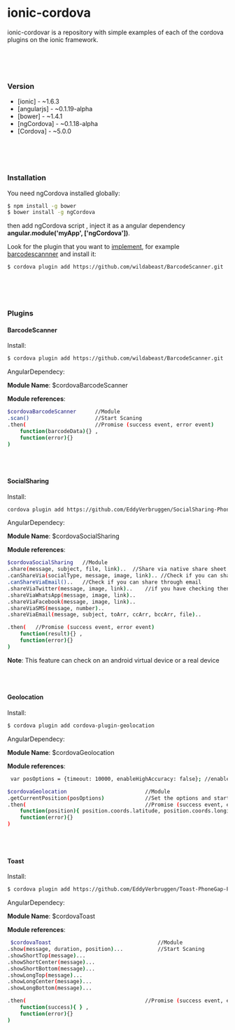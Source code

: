 # ionic-cordova

ionic-cordovar is a repository with simple examples of each of the cordova plugins on the ionic framework. 

<br />
<br />
<br />


### Version

* [ionic] - ~1.6.3
* [angularjs] - ~0.1.19-alpha
* [bower] - ~1.4.1
* [ngCordova] - ~0.1.18-alpha
* [Cordova] - ~5.0.0

<br />
<br />
<br />


### Installation

You need ngCordova installed globally:

```sh
$ npm install -g bower 
$ bower install -g ngCordova
```

then add ngCordova script **<script src="lib/ngCordova/dist/ng-cordova.js"></script>**, 
inject it as a angular dependency **angular.module('myApp', ['ngCordova'])**.

Look for the plugin that you want to  [implement](http://ngcordova.com/docs/plugins/), for example 
[barcodescannner](http://ngcordova.com/docs/plugins/barcodeScanner/) and install it:

```sh
$ cordova plugin add https://github.com/wildabeast/BarcodeScanner.git
```

<br />
<br />
<br />


### Plugins

#### BarcodeScanner

Install:

```sh
$ cordova plugin add https://github.com/wildabeast/BarcodeScanner.git
```

AngularDependecy:

**Module Name**: $cordovaBarcodeScanner

**Module references**:

```sh
$cordovaBarcodeScanner  	//Module		
.scan()						//Start Scaning
.then( 					    //Promise (success event, error event)
    function(barcodeData){} , 
    function(error){} 
)
```


<br />
<br />



#### SocialSharing

Install:

```sh
cordova plugin add https://github.com/EddyVerbruggen/SocialSharing-PhoneGap-Plugin.git
```

AngularDependecy:

**Module Name**: $cordovaSocialSharing

**Module references**:

```sh
$cordovaSocialSharing  	//Module
.share(message, subject, file, link)..	//Share via native share sheet
.canShareVia(socialType, message, image, link).. //Check if you can share through a socialtype (twitter, facebook)
.canShareViaEmail()..	//Check if you can share through email
.shareViaTwitter(message, image, link)..	//if you have checking then you directly share by twitter..
.shareViaWhatsApp(message, image, link)..						
.shareViaFacebook(message, image, link)..						
.shareViaSMS(message, number)..					
.shareViaEmail(message, subject, toArr, ccArr, bccArr, file)..

.then( 	 //Promise (success event, error event)
    function(result){} , 
    function(error){} 
)
```

**Note**: This feature can check on an android virtual device or a real device


<br />
<br />


#### Geolocation	

Install:

```sh
$ cordova plugin add cordova-plugin-geolocation
```

AngularDependecy:

**Module Name**: $cordovaGeolocation

**Module references**:

```sh
 var posOptions = {timeout: 10000, enableHighAccuracy: false}; //enableHighAccuracy: Provides a hint that the application needs the best 																 possible results

$cordovaGeolocation  						//Module		
.getCurrentPosition(posOptions)				//Set the options and start getting current location
.then( 					    				//Promise (success event, error event)
    function(position){ position.coords.latitude, position.coords.longitude} , 
    function(error){} 
)
```

<br />
<br />


#### Toast	

Install:

```sh
$ cordova plugin add https://github.com/EddyVerbruggen/Toast-PhoneGap-Plugin.git
```

AngularDependecy:

**Module Name**: $cordovaToast

**Module references**:

```sh
 $cordovaToast  								//Module		
.show(message, duration, position)...			//Start Scaning
.showShortTop(message)...
.showShortCenter(message)...
.showShortBottom(message)...
.showLongTop(message)...
.showLongCenter(message)...
.showLongBottom(message)...

.then( 					    				//Promise (success event, error event)
    function(success){ } , 
    function(error){} 
)
```